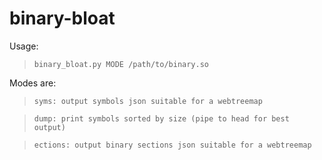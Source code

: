 # binary-bloat

Usage: <br>
  >`binary_bloat.py MODE /path/to/binary.so`<br>

Modes are:<br>
  >`syms: output symbols json suitable for a webtreemap`<br>
  
  >`dump: print symbols sorted by size (pipe to head for best output)`<br>
  
  >`ections: output binary sections json suitable for a webtreemap`<br>

